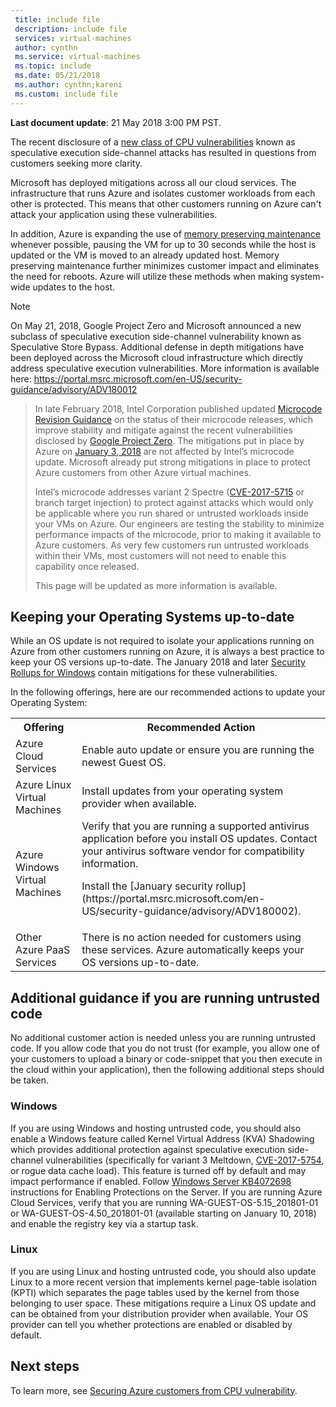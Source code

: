 ```yaml
---
 title: include file
 description: include file
 services: virtual-machines
 author: cynthn
 ms.service: virtual-machines
 ms.topic: include
 ms.date: 05/21/2018
 ms.author: cynthn;kareni
 ms.custom: include file
---
```



**Last document update**: 21 May 2018 3:00 PM PST.

The recent disclosure of a [new class of CPU vulnerabilities](https://portal.msrc.microsoft.com/en-US/security-guidance/advisory/ADV180002) known as speculative execution side-channel attacks has resulted in questions from customers seeking more clarity.  

Microsoft has deployed mitigations across all our cloud services. The infrastructure that runs Azure and isolates customer workloads from each other is protected.  This means that other customers running on Azure can't attack your application using these vulnerabilities.

In addition, Azure is expanding the use of [memory preserving maintenance](https://docs.microsoft.com/azure/virtual-machines/windows/maintenance-and-updates#memory-preserving-maintenance) whenever possible, pausing the VM for up to 30 seconds while the host is updated or the VM is moved to an already updated host.  Memory preserving maintenance further minimizes customer impact and eliminates the need for reboots.  Azure will utilize these methods when making system-wide updates to the host.

> [!NOTE] 
On May 21, 2018, Google Project Zero and Microsoft announced a new subclass of speculative execution side-channel vulnerability known as Speculative Store Bypass. Additional defense in depth mitigations have been deployed across the Microsoft cloud infrastructure which directly address speculative execution vulnerabilities. More information is available here: https://portal.msrc.microsoft.com/en-US/security-guidance/advisory/ADV180012 
>
> In late February 2018, Intel Corporation published updated [Microcode Revision Guidance](https://newsroom.intel.com/wp-content/uploads/sites/11/2018/03/microcode-update-guidance.pdf) on the status of their microcode releases, which improve stability and mitigate against the recent vulnerabilities disclosed by [Google Project Zero](https://googleprojectzero.blogspot.com/2018/01/reading-privileged-memory-with-side.html). The mitigations put in place by Azure on [January 3, 2018](https://azure.microsoft.com/blog/securing-azure-customers-from-cpu-vulnerability/) are not affected by Intel’s microcode update. Microsoft already put strong mitigations in place to protect Azure customers from other Azure virtual machines.  
>
> Intel’s microcode addresses variant 2 Spectre ([CVE-2017-5715](https://www.cve.mitre.org/cgi-bin/cvename.cgi?name=2017-5715) or branch target injection) to protect against attacks which would only be applicable where you run shared or untrusted workloads inside your VMs on Azure. Our engineers are testing the stability to minimize performance impacts of the microcode, prior to making it available to Azure customers.  As very few customers run untrusted workloads within their VMs, most customers will not need to enable this capability once released. 
>
> This page will be updated as more information is available.  






## Keeping your Operating Systems up-to-date

While an OS update is not required to isolate your applications running on Azure from other customers running on Azure, it is always a best practice to keep your OS versions up-to-date. The January 2018 and later [Security Rollups for Windows](https://portal.msrc.microsoft.com/en-US/security-guidance/advisory/ADV180002) contain mitigations for these vulnerabilities.

In the following offerings, here are our recommended actions to update your Operating System: 

<table>
<tr>
<th>Offering</th> <th>Recommended Action </th>
</tr>
<tr>
<td>Azure Cloud Services </td>	<td>Enable auto update or ensure you are running the newest Guest OS.</td>
</tr>
<tr>
<td>Azure Linux Virtual Machines</td> <td>Install updates from your operating system provider when available. </td>
</tr>
<tr>
<td>Azure Windows Virtual Machines </td> <td>Verify that you are running a supported antivirus application before you install OS updates. Contact your antivirus software vendor for compatibility information.<p> Install the [January security rollup](https://portal.msrc.microsoft.com/en-US/security-guidance/advisory/ADV180002). </p></td>
</tr>
<tr>
<td>Other Azure PaaS Services</td> <td>There is no action needed for customers using these services. Azure automatically keeps your OS versions up-to-date. </td>
</tr>
</table>

## Additional guidance if you are running untrusted code 

No additional customer action is needed unless you are running untrusted code. If you allow code that you do not trust (for example, you allow one of your customers to upload a binary or code-snippet that you then execute in the cloud within your application), then the following additional steps should be taken.  


### Windows 
If you are using Windows and hosting untrusted code, you should also enable a Windows feature called Kernel Virtual Address (KVA) Shadowing which provides additional protection against speculative execution side-channel vulnerabilities (specifically for variant 3 Meltdown, [CVE-2017-5754](https://www.cve.mitre.org/cgi-bin/cvename.cgi?name=2017-5754), or rogue data cache load). This feature is turned off by default and may impact performance if enabled. 
Follow [Windows Server KB4072698](https://support.microsoft.com/help/4072698/windows-server-guidance-to-protect-against-the-speculative-execution) instructions for Enabling Protections on the Server. If you are running Azure Cloud Services, verify that you are running WA-GUEST-OS-5.15_201801-01 or WA-GUEST-OS-4.50_201801-01 (available starting on January 10, 2018) and enable the registry key via a startup task.


### Linux
If you are using Linux and hosting untrusted code, you should also update Linux to a more recent version that implements kernel page-table isolation (KPTI) which separates the page tables used by the kernel from those belonging to user space. These mitigations require a Linux OS update and can be obtained from your distribution provider when available. Your OS provider can tell you whether protections are enabled or disabled by default.



## Next steps

To learn more, see [Securing Azure customers from CPU vulnerability](https://azure.microsoft.com/blog/securing-azure-customers-from-cpu-vulnerability/).
